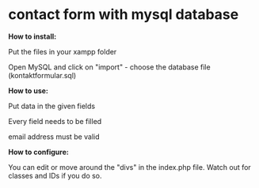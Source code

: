 # contact form with mysql database

**How to install:**

Put the files in your xampp folder

Open MySQL and click on "import" - choose the database file (kontaktformular.sql)


**How to use:**

Put data in the given fields

Every field needs to be filled

email address must be valid


**How to configure:**

You can edit or move around the "divs" in the index.php file. Watch out for classes and IDs if you do so.
